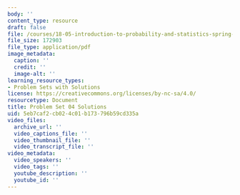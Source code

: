 ```yaml
---
body: ''
content_type: resource
draft: false
file: /courses/18-05-introduction-to-probability-and-statistics-spring-2022/mit18_05_s22_pset04_sol.pdf
file_size: 172903
file_type: application/pdf
image_metadata:
  caption: ''
  credit: ''
  image-alt: ''
learning_resource_types:
- Problem Sets with Solutions
license: https://creativecommons.org/licenses/by-nc-sa/4.0/
resourcetype: Document
title: Problem Set 04 Solutions
uid: 5eb7caf2-cb02-4c01-b173-796b59cd335a
video_files:
  archive_url: ''
  video_captions_file: ''
  video_thumbnail_file: ''
  video_transcript_file: ''
video_metadata:
  video_speakers: ''
  video_tags: ''
  youtube_description: ''
  youtube_id: ''
---
```

